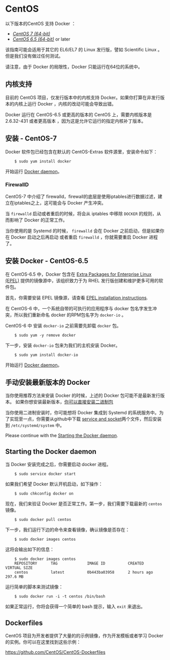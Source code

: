 

# CentOS

以下版本的CentOS 支持 Docker ：

- [*CentOS 7 (64-bit)*](http://wiki.jikexueyuan.com/project/docker/installation/centos.html#installing-docker-centos-7)
- [*CentOS 6.5 (64-bit)*](http://wiki.jikexueyuan.com/project/docker/installation/centos.html#installing-docker-centos-6.5) or later

该指南可能会适用于其它的 EL6/EL7 的 Linux 发行版，譬如 Scientific Linux 。但是我们没有做过任何测试。

请注意，由于 Docker 的局限性，Docker 只能运行在64位的系统中。

## 内核支持

目前的 CentOS 项目，仅发行版本中的内核支持 Docker。如果你打算在非发行版本的内核上运行 Docker ，内核的改动可能会导致出错。

Docker 运行在 CentOS-6.5 或更高的版本的 CentOS 上，需要内核版本是 2.6.32-431 或者更高版本 ，因为这是允许它运行的指定内核补丁版本。

## 安装 - CentOS-7

Docker 软件包已经包含在默认的 CentOS-Extras 软件源里，安装命令如下：

```
    $ sudo yum install docker
```

开始运行 [Docker daemon](http://wiki.jikexueyuan.com/project/docker/installation/centos.html#starting-the-docker-daemon)。

### FirewallD

CentOS-7 中介绍了 firewalld，firewall的底层是使用iptables进行数据过滤，建立在iptables之上，这可能会与 Docker 产生冲突。

当 `firewalld` 启动或者重启的时候，将会从 iptables 中移除 `DOCKER` 的规则，从而影响了 Docker 的正常工作。

当你使用的是 Systemd 的时候， `firewalld` 会在 Docker 之前启动，但是如果你在 Docker 启动之后再启动 或者重启 `firewalld` ，你就需要重启 Docker 进程了。

## 安装 Docker - CentOS-6.5

在 CentOS-6.5 中，Docker 包含在 [Extra Packages for Enterprise Linux (EPEL)](https://fedoraproject.org/wiki/EPEL) 提供的镜像源中，该组织致力于为 RHEL 发行版创建和维护更多可用的软件包。

首先，你需要安装 EPEL 镜像源，请查看 [EPEL installation instructions](https://fedoraproject.org/wiki/EPEL#How_can_I_use_these_extra_packages.3F).

在 CentOS-6 中，一个系统自带的可执行的应用程序与 docker 包名字发生冲突，所以我们重新命名 docker 的RPM包名字为 `docker-io` 。

CentOS-6 中 安装 `docker-io` 之前需要先卸载 `docker` 包。

```
    $ sudo yum -y remove docker
```

下一步，安装 `docker-io` 包来为我们的主机安装 Docker。

```
    $ sudo yum install docker-io
```

开始运行 [Docker daemon](http://wiki.jikexueyuan.com/project/docker/installation/centos.html#starting-the-docker-daemon)。

## 手动安装最新版本的 Docker

当你使用推荐方法来安装 Docker 的时候，上述的 Docker 包可能不是最新发行版本。 如果你想安装最新版本，[你可以直接安装二进制包](http://wiki.jikexueyuan.com/project/docker/installation/binaries.html)

当你使用二进制安装时，你可能想将 Docker 集成到 Systemd 的系统服务中。为了实现至一点，你需要从github中下载 [service and socket](https://github.com/docker/docker/tree/master/contrib/init/systemd)两个文件，然后安装到 `/etc/systemd/system` 中。

Please continue with the [Starting the Docker daemon](http://wiki.jikexueyuan.com/project/docker/installation/centos.html#starting-the-docker-daemon).

## Starting the Docker daemon

当 Docker 安装完成之后，你需要启动 docker 进程。

```
    $ sudo service docker start
```

如果我们希望 Docker 默认开机启动，如下操作：

```
    $ sudo chkconfig docker on
```

现在，我们来验证 Docker 是否正常工作。第一步，我们需要下载最新的 `centos` 镜像。

```
    $ sudo docker pull centos
```

下一步，我们运行下边的命令来查看镜像，确认镜像是否存在：

```
    $ sudo docker images centos
```

这将会输出如下的信息：

```
    $ sudo docker images centos
    REPOSITORY      TAG             IMAGE ID          CREATED             VIRTUAL SIZE
    centos          latest          0b443ba03958      2 hours ago         297.6 MB
```

运行简单的脚本来测试镜像：

```
    $ sudo docker run -i -t centos /bin/bash
```

如果正常运行，你将会获得一个简单的 bash 提示，输入 `exit` 来退出。

## Dockerfiles

CentOS 项目为开发者提供了大量的的示例镜像，作为开发模板或者学习 Docker 的实例。你可以在这里找到这些示例：

<https://github.com/CentOS/CentOS-Dockerfiles>